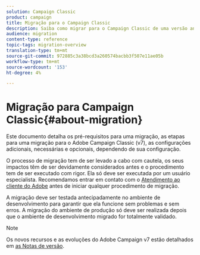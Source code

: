 ```yaml
---
solution: Campaign Classic
product: campaign
title: Migração para o Campaign Classic
description: Saiba como migrar para o Campaign Classic de uma versão anterior da Campanha
audience: migration
content-type: reference
topic-tags: migration-overview
translation-type: tm+mt
source-git-commit: 972885c3a38bcd3a260574bacbb3f507e11ae05b
workflow-type: tm+mt
source-wordcount: '153'
ht-degree: 4%

---
```



# Migração para Campaign Classic{#about-migration}

Este documento detalha os pré-requisitos para uma migração, as etapas para uma migração para o Adobe Campaign Classic (v7), as configurações adicionais, necessárias e opcionais, dependendo de sua configuração.

O processo de migração tem de ser levado a cabo com cautela, os seus impactos têm de ser devidamente considerados antes e o procedimento tem de ser executado com rigor. Ela só deve ser executada por um usuário especialista. Recomendamos entrar em contato com o [Atendimento ao cliente do Adobe](https://helpx.adobe.com/enterprise/admin-guide.html/enterprise/using/support-for-experience-cloud.ug.html) antes de iniciar qualquer procedimento de migração.

A migração deve ser testada antecipadamente no ambiente de desenvolvimento para garantir que ela funcione sem problemas e sem erros. A migração do ambiente de produção só deve ser realizada depois que o ambiente de desenvolvimento migrado for totalmente validado.

>[!NOTE]
>
>Os novos recursos e as evoluções do Adobe Campaign v7 estão detalhados em [as Notas de versão](../../rn/using/latest-release.md).
